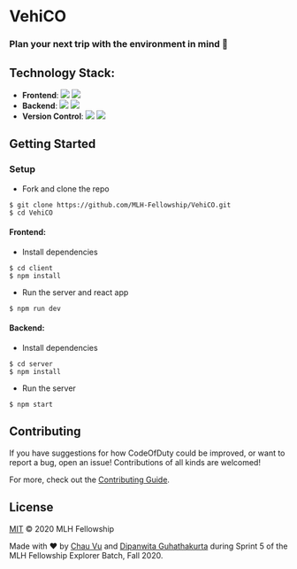 # VehiCO

### Plan your next trip with the environment in mind 🌳



## Technology Stack:
- **Frontend**: <img src="https://img.shields.io/badge/react%20-%2320232a.svg?&style=for-the-badge&logo=react&logoColor=%2361DAFB"/> <img src="https://img.shields.io/badge/material%20ui%20-%230081CB.svg?&style=for-the-badge&logo=material-ui&logoColor=white"/>
- **Backend**: <img src="https://img.shields.io/badge/node.js%20-%2343853D.svg?&style=for-the-badge&logo=node.js&logoColor=white"/> <img src="https://img.shields.io/badge/express.js%20-%23404d59.svg?&style=for-the-badge"/>
- **Version Control**: <img src="https://img.shields.io/badge/git%20-%23F05033.svg?&style=for-the-badge&logo=git&logoColor=white"/> <img src="https://img.shields.io/badge/github%20-%23121011.svg?&style=for-the-badge&logo=github&logoColor=white"/>

## Getting Started

### Setup

- Fork and clone the repo

```
$ git clone https://github.com/MLH-Fellowship/VehiCO.git
$ cd VehiCO
```

#### Frontend:
- Install dependencies
```
$ cd client
$ npm install
```

- Run the server and react app

```
$ npm run dev
```

#### Backend:
- Install dependencies
```
$ cd server
$ npm install
```

- Run the server
```
$ npm start
```

## Contributing

If you have suggestions for how CodeOfDuty could be improved, or want to report a bug, open an issue! Contributions of all kinds are welcomed!

For more, check out the [Contributing Guide](./CONTRIBUTING.md).

## License

[MIT](LICENSE) © 2020 MLH Fellowship

Made with :heart: by [Chau Vu](https://github.com/cqvu) and [Dipanwita Guhathakurta](https://github.com/susiejojo) during Sprint 5 of the MLH Fellowship Explorer Batch, Fall 2020.
